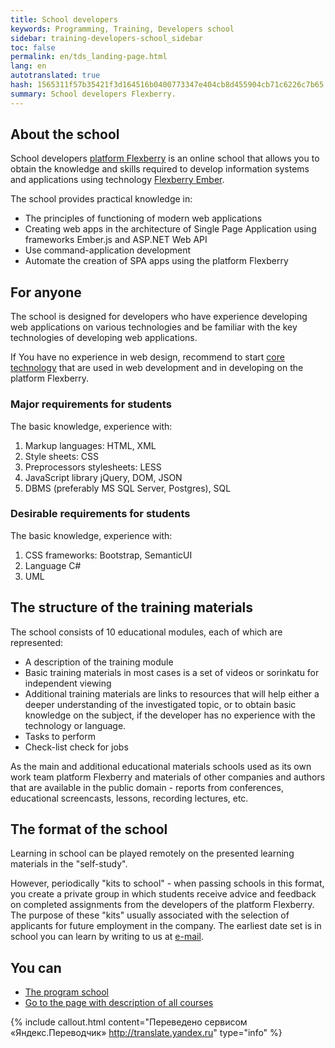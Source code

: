 ```yaml
---
title: School developers
keywords: Programming, Training, Developers school
sidebar: training-developers-school_sidebar
toc: false
permalink: en/tds_landing-page.html
lang: en
autotranslated: true
hash: 1565311f57b35421f3d164516b0400773347e404cb8d455904cb71c6226c7b65
summary: School developers Flexberry.
---
```


## About the school

School developers [platform Flexberry](https://flexberry.net/) is an online school that allows you to obtain the knowledge and skills required to develop information systems and applications using technology [Flexberry Ember](/ru/ef3_landing_page.html).

The school provides practical knowledge in:
* The principles of functioning of modern web applications
* Creating web apps in the architecture of Single Page Application using frameworks Ember.js and ASP.NET Web API
* Use command-application development
* Automate the creation of SPA apps using the platform Flexberry

## For anyone

The school is designed for developers who have experience developing web applications on various technologies and be familiar with the key technologies of developing web applications.

If You have no experience in web design, recommend to start [core technology](/ru/gbt_landing-page.html) that are used in web development and in developing on the platform Flexberry.


### Major requirements for students

The basic knowledge, experience with:
1. Markup languages: HTML, XML
2. Style sheets: CSS
3. Preprocessors stylesheets: LESS
4. JavaScript library jQuery, DOM, JSON
5. DBMS (preferably MS SQL Server, Postgres), SQL


### Desirable requirements for students

The basic knowledge, experience with:
1. CSS frameworks: Bootstrap, SemanticUI
2. Language C#
3. UML

## The structure of the training materials

The school consists of 10 educational modules, each of which are represented:
* A description of the training module
* Basic training materials in most cases is a set of videos or sorinkatu for independent viewing
* Additional training materials are links to resources that will help either a deeper understanding of the investigated topic, or to obtain basic knowledge on the subject, if the developer has no experience with the technology or language.
* Tasks to perform
* Check-list check for jobs

As the main and additional educational materials schools used as its own work team platform Flexberry and materials of other companies and authors that are available in the public domain - reports from conferences, educational screencasts, lessons, recording lectures, etc.

## The format of the school

Learning in school can be played remotely on the presented learning materials in the "self-study".

However, periodically "kits to school" - when passing schools in this format, you create a private group in which students receive advice and feedback on completed assignments from the developers of the platform Flexberry. The purpose of these "kits" usually associated with the selection of applicants for future employment in the company. The earliest date set is in school you can learn by writing to us at [e-mail](mailto:{{site.feedback_email}}).

## You can

* [The program school](tds_curriculum.html) <i class="fa fa-arrow-right" aria-hidden="true"></i>
* [Go to the page with description of all courses](/EN/) <i class="fa fa-arrow-up" aria-hidden="true"></i>



{% include callout.html content="Переведено сервисом «Яндекс.Переводчик» <http://translate.yandex.ru>" type="info" %}